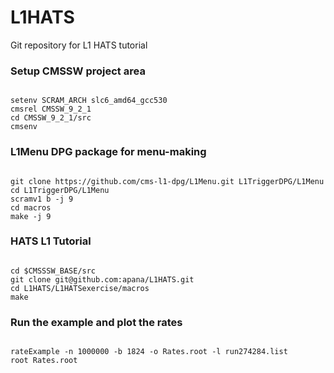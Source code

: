# L1HATS
Git repository for L1 HATS tutorial

### Setup CMSSW project area
<pre><code>
setenv SCRAM_ARCH slc6_amd64_gcc530
cmsrel CMSSW_9_2_1
cd CMSSW_9_2_1/src
cmsenv
</code></pre>

### L1Menu DPG package for menu-making
<pre><code>
git clone https://github.com/cms-l1-dpg/L1Menu.git L1TriggerDPG/L1Menu
cd L1TriggerDPG/L1Menu
scramv1 b -j 9
cd macros
make -j 9
</code></pre>

### HATS L1 Tutorial
<pre><code>
cd $CMSSSW_BASE/src
git clone git@github.com:apana/L1HATS.git
cd L1HATS/L1HATSexercise/macros
make
</code></pre>

### Run the example and plot the rates
<pre><code>
rateExample -n 1000000 -b 1824 -o Rates.root -l run274284.list
root Rates.root
</code></pre>
